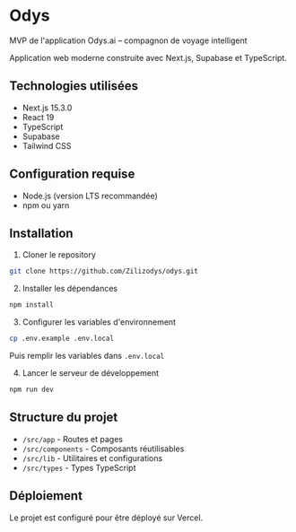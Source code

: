 # Odys

MVP de l'application Odys.ai – compagnon de voyage intelligent

Application web moderne construite avec Next.js, Supabase et TypeScript.

## Technologies utilisées

- Next.js 15.3.0
- React 19
- TypeScript
- Supabase
- Tailwind CSS

## Configuration requise

- Node.js (version LTS recommandée)
- npm ou yarn

## Installation

1. Cloner le repository
```bash
git clone https://github.com/Zilizodys/odys.git
```

2. Installer les dépendances
```bash
npm install
```

3. Configurer les variables d'environnement
```bash
cp .env.example .env.local
```
Puis remplir les variables dans `.env.local`

4. Lancer le serveur de développement
```bash
npm run dev
```

## Structure du projet

- `/src/app` - Routes et pages
- `/src/components` - Composants réutilisables
- `/src/lib` - Utilitaires et configurations
- `/src/types` - Types TypeScript

## Déploiement

Le projet est configuré pour être déployé sur Vercel.
